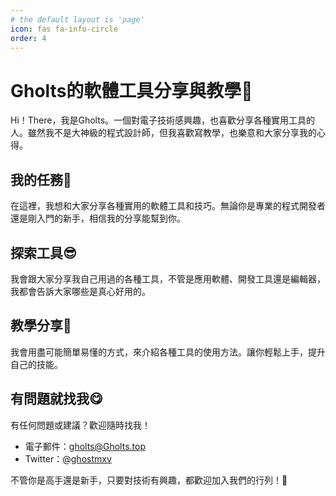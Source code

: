 ```yaml
---
# the default layout is 'page'
icon: fas fa-info-circle
order: 4
---
```


# Gholts的軟體工具分享與教學🤩

Hi！There，我是Gholts。一個對電子技術感興趣，也喜歡分享各種實用工具的人。雖然我不是大神級的程式設計師，但我喜歡寫教學，也樂意和大家分享我的心得。

## 我的任務🫡

在這裡，我想和大家分享各種實用的軟體工具和技巧。無論你是專業的程式開發者還是剛入門的新手，相信我的分享能幫到你。

## 探索工具😎

我會跟大家分享我自己用過的各種工具，不管是應用軟體、開發工具還是編輯器，我都會告訴大家哪些是真心好用的。

## 教學分享🥸

我會用盡可能簡單易懂的方式，來介紹各種工具的使用方法。讓你輕鬆上手，提升自己的技能。

## 有問題就找我😋

有任何問題或建議？歡迎隨時找我！

- 電子郵件：[gholts@Gholts.top](mailto:gholts@Gholts.top)
- Twitter：[@ghostmxv](https://twitter.com/ghostmxv)

不管你是高手還是新手，只要對技術有興趣，都歡迎加入我們的行列！🥰
